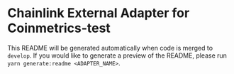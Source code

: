 # Chainlink External Adapter for Coinmetrics-test

This README will be generated automatically when code is merged to `develop`. If you would like to generate a preview of the README, please run `yarn generate:readme <ADAPTER_NAME>`.
